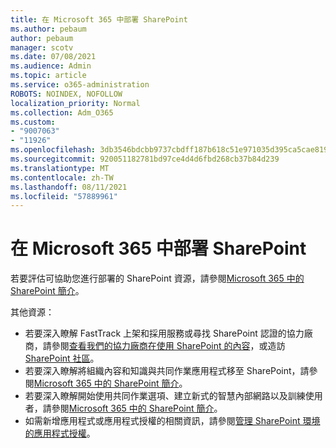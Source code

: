 ```yaml
---
title: 在 Microsoft 365 中部署 SharePoint
ms.author: pebaum
author: pebaum
manager: scotv
ms.date: 07/08/2021
ms.audience: Admin
ms.topic: article
ms.service: o365-administration
ROBOTS: NOINDEX, NOFOLLOW
localization_priority: Normal
ms.collection: Adm_O365
ms.custom:
- "9007063"
- "11926"
ms.openlocfilehash: 3db3546bdcbb9737cbdff187b618c51e971035d395ca5cae8195bbc0e360b313
ms.sourcegitcommit: 920051182781bd97ce4d4d6fbd268cb37b84d239
ms.translationtype: MT
ms.contentlocale: zh-TW
ms.lasthandoff: 08/11/2021
ms.locfileid: "57889961"
---
```

# <a name="deploy-sharepoint-in-microsoft-365"></a>在 Microsoft 365 中部署 SharePoint

若要評估可協助您進行部署的 SharePoint 資源，請參閱[Microsoft 365 中的 SharePoint 簡介](https://docs.microsoft.com/sharepoint/introduction)。 

其他資源： 

- 若要深入瞭解 FastTrack 上架和採用服務或尋找 SharePoint 認證的協力廠商，請參閱[查看我們的協力廠商在使用 SharePoint 的內容](https://docs.microsoft.com/microsoft-365/sharepoint/sharepoint-partners-sharepoint-support)，或造訪[SharePoint 社區](https://techcommunity.microsoft.com/t5/sharepoint/ct-p/SharePoint)。 
- 若要深入瞭解將組織內容和知識與共同作業應用程式移至 SharePoint，請參閱[Microsoft 365 中的 SharePoint 簡介](https://docs.microsoft.com/sharepoint/introduction#migration)。 
- 若要深入瞭解開始使用共同作業選項、建立新式的智慧內部網路以及訓練使用者，請參閱[Microsoft 365 中的 SharePoint 簡介](https://docs.microsoft.com/sharepoint/introduction#collaboration)。 
- 如需新增應用程式或應用程式授權的相關資訊，請參閱[管理 SharePoint 環境的應用程式授權](https://docs.microsoft.com/sharepoint/manage-app-licenses)。 


